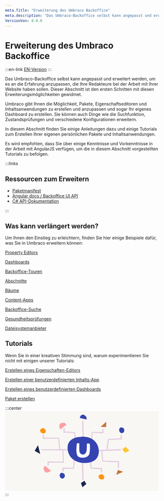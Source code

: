 ```yaml
---
meta.Title: "Erweiterung des Umbraco Backoffice"
meta.description: "Das Umbraco-Backoffice selbst kann angepasst und erweitert werden, dieser Abschnitt widmet sich den ersten Schritten mit diesen Erweiterungsmöglichkeiten."
VersionVon: 8.0.0
---
```

# Erweiterung des Umbraco Backoffice
:::en-link
[EN-Version](/Getting-Started/Developing-websites-with-Umbraco/Extending-the-Umbraco-Backoffice/index.md)
:::

Das Umbraco-Backoffice selbst kann angepasst und erweitert werden, um es an die Erfahrung anzupassen, die Ihre Redakteure bei der Arbeit mit Ihrer Website haben sollen. Dieser Abschnitt ist den ersten Schritten mit diesen Erweiterungsmöglichkeiten gewidmet.

Umbraco gibt Ihnen die Möglichkeit, Pakete, Eigenschaftseditoren und Inhaltsanwendungen zu erstellen und anzupassen und sogar Ihr eigenes Dashboard zu erstellen. Sie können auch Dinge wie die Suchfunktion, Zustandsprüfungen und verschiedene Konfigurationen erweitern.

In diesem Abschnitt finden Sie einige Anleitungen dazu und einige Tutorials zum Erstellen Ihrer eigenen persönlichen Pakete und Inhaltsanwendungen.

Es wird empfohlen, dass Sie über einige Kenntnisse und Vorkenntnisse in der Arbeit mit AngularJS verfügen, um die in diesem Abschnitt vorgestellten Tutorials zu befolgen.

:::links

## Ressourcen zum Erweitern

- [Paketmanifest](../../../Extending/Property-Editors/package-manifest.md)
- [Angular docs / Backoffice UI API](../../../Reference/Angular/)
- [C# API-Dokumentation](../../../Reference/API-Documentation/)

:::

## Was kann verlängert werden?

Um Ihnen den Einstieg zu erleichtern, finden Sie hier einige Beispiele dafür, was Sie in Umbraco erweitern können:

[Property Editors](../../../Extending/Property-Editors/)

[Dashboards](../../../Extending/Dashboards/)

[Backoffice-Touren](../../../Extending/Backoffice-Tours/)

[Abschnitte](../../../Extending/Section-Trees/sections)

[Bäume](../../../Extending/Section-Trees/trees)

[Content-Apps](../../../Extending/Content-Apps/)

[Backoffice-Suche](../../../Extending/Backoffice-Search/)

[Gesundheitsprüfungen](../../../Extending/Health-Check/)

[Dateisystemanbieter](../../../Extending/FileSystemProviders/)

## Tutorials

Wenn Sie in einer kreativen Stimmung sind, warum experimentieren Sie nicht mit einigen unserer Tutorials:

[Erstellen eines Eigenschaften-Editors](../../../Tutorials/Creating-a-Property-Editor/)

[Erstellen einer benutzerdefinierten Inhalts-App](../../../Extending/Content-Apps/#creating-a-custom-content-app)

[Erstellen eines benutzerdefinierten Dashboards](../../../Tutorials/Creating-a-Custom-Dashboard/)

[Paket erstellen](../../../Extending/Packages/Creating-a-Package/)

:::center
![Umbraco erweitern](images/Headless_Email_hero_780x405px.png)
:::